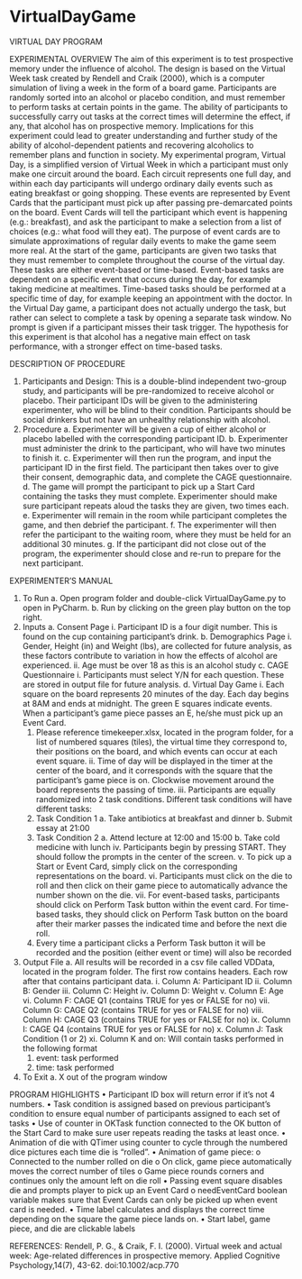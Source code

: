 # VirtualDayGame
VIRTUAL DAY PROGRAM

EXPERIMENTAL OVERVIEW
The aim of this experiment is to test prospective memory under the influence of alcohol. The design is based on the Virtual Week task created by Rendell and Craik (2000), which is a computer simulation of living a week in the form of a board game. Participants are randomly sorted into an alcohol or placebo condition, and must remember to perform tasks at certain points in the game. The ability of participants to successfully carry out tasks at the correct times will determine the effect, if any, that alcohol has on prospective memory. Implications for this experiment could lead to greater understanding and further study of the ability of alcohol-dependent patients and recovering alcoholics to remember plans and function in society.
My experimental program, Virtual Day, is a simplified version of Virtual Week in which a participant must only make one circuit around the board. Each circuit represents one full day, and within each day participants will undergo ordinary daily events such as eating breakfast or going shopping. These events are represented by Event Cards that the participant must pick up after passing pre-demarcated points on the board. Event Cards will tell the participant which event is happening (e.g.: breakfast), and ask the participant to make a selection from a list of choices (e.g.: what food will they eat). The purpose of event cards are to simulate approximations of regular daily events to make the game seem more real. 
At the start of the game, participants are given two tasks that they must remember to complete throughout the course of the virtual day. These tasks are either event-based or time-based. Event-based tasks are dependent on a specific event that occurs during the day, for example taking medicine at mealtimes. Time-based tasks should be performed at a specific time of day, for example keeping an appointment with the doctor. In the Virtual Day game, a participant does not actually undergo the task, but rather can select to complete a task by opening a separate task window. No prompt is given if a participant misses their task trigger.
The hypothesis for this experiment is that alcohol has a negative main effect on task performance, with a stronger effect on time-based tasks.

DESCRIPTION OF PROCEDURE
  1.	Participants and Design: This is a double-blind independent two-group study, and participants will be pre-randomized to receive alcohol or placebo. Their participant IDs will be given to the administering experimenter, who will be blind to their condition. Participants should be social drinkers but not have an unhealthy relationship with alcohol. 
  2.	Procedure
    a.	Experimenter will be given a cup of either alcohol or placebo labelled with the corresponding participant ID.
    b.	Experimenter must administer the drink to the participant, who will have two minutes to finish it.
    c.	Experimenter will then run the program, and input the participant ID in the first field. The participant then takes over to give their consent, demographic data, and complete the CAGE questionnaire.
    d.	The game will prompt the participant to pick up a Start Card containing the tasks they must complete. Experimenter should make sure participant repeats aloud the tasks they are given, two times each.
    e.	Experimenter will remain in the room while participant completes the game, and then debrief the participant.
    f.	The experimenter will then refer the participant to the waiting room, where they must be held for an additional 30 minutes.
    g.	If the participant did not close out of the program, the experimenter should close and re-run to prepare for the next participant. 

EXPERIMENTER’S MANUAL
  1.	To Run
    a.	Open program folder and double-click VirtualDayGame.py to open in PyCharm.
    b.	Run by clicking on the green play button on the top right.
  2.	Inputs
    a.	Consent Page
      i.	Participant ID is a four digit number. This is found on the cup containing participant’s drink.
    b.	Demographics Page
      i.	Gender, Height (in) and Weight (lbs), are collected for future analysis, as these factors contribute to variation in how the effects of alcohol are experienced.
      ii.	Age must be over 18 as this is an alcohol study
  c.	CAGE Questionnaire
      i.	Participants must select Y/N for each question. These are stored in output file for future analysis.
  d.	Virtual Day Game
      i.	Each square on the board represents 20 minutes of the day. Each day begins at 8AM and ends at midnight. The green E squares indicate events. When a participant’s game piece passes an E, he/she must pick up an Event Card.
        1.	Please reference timekeeper.xlsx, located in the program folder, for a list of numbered squares (tiles), the virtual time they correspond to, their positions on the board, and which events can occur at each event square. 
      ii.	Time of day will be displayed in the timer at the center of the board, and it corresponds with the square that the participant’s game piece is on. Clockwise movement around the board represents the passing of time.
      iii.	Participants are equally randomized into 2 task conditions. Different task conditions will have different tasks:
        1.	Task Condition 1
          a.	Take antibiotics at breakfast and dinner
          b.	Submit essay at 21:00
        2.	Task Condition 2
          a.	Attend lecture at 12:00 and 15:00
          b.	Take cold medicine with lunch
      iv.	Participants begin by pressing START. They should follow the prompts in the center of the screen.
      v.	To pick up a Start or Event Card, simply click on the corresponding representations on the board.
      vi.	Participants must click on the die to roll and then click on their game piece to automatically advance the number shown on the die.
      vii.	For event-based tasks, participants should click on Perform Task button within the event card. For time-based tasks, they should click on Perform Task button on the board after their marker passes the indicated time and before the next die roll.
        1.	Every time a participant clicks a Perform Task button it will be recorded and the position (either event or time) will also be recorded
  3.	Output File
    a.	All results will be recorded in a csv file called VDData, located in the program folder. The first row contains headers. Each row after that contains participant data.
      i.	Column A: Participant ID
      ii.	Column B: Gender
      iii.	Column C: Height
      iv.	Column D: Weight
      v.	Column E: Age
      vi.	Column F: CAGE Q1 (contains TRUE for yes or FALSE for no)
      vii.	Column G: CAGE Q2 (contains TRUE for yes or FALSE for no)
      viii.	Column H: CAGE Q3 (contains TRUE for yes or FALSE for no)
      ix.	Column I: CAGE Q4 (contains TRUE for yes or FALSE for no)
      x.	Column J: Task Condition (1 or 2)
      xi.	Column K and on: Will contain tasks performed in the following format
        1.	event: task performed
        2.	time: task performed
  4.	To Exit
    a.	X out of the program window

PROGRAM HIGHLIGHTS
•	Participant ID box will return error if it’s not 4 numbers.
•	Task condition is assigned based on previous participant’s condition to ensure equal number of participants assigned to each set of tasks
•	Use of counter in OKTask function connected to the OK button of the Start Card to make sure user repeats reading the tasks at least once.
•	Animation of die with QTimer using counter to cycle through the numbered dice pictures each time die is “rolled”.
•	Animation of game piece:
  o	Connected to the number rolled on die
  o	On click, game piece automatically moves the correct number of tiles
  o	Game piece rounds corners and continues only the amount left on die roll
•	Passing event square disables die and prompts player to pick up an Event Card
  o	needEventCard boolean variable makes sure that Event Cards can only be picked up when event card is needed.
•	Time label calculates and displays the correct time depending on the square the game piece lands on.
•	Start label, game piece, and die are clickable labels

REFERENCES:
Rendell, P. G., & Craik, F. I. (2000). Virtual week and actual week: Age-related differences in prospective memory. Applied Cognitive Psychology,14(7), 43-62. doi:10.1002/acp.770
